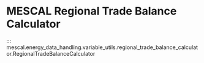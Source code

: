 # MESCAL Regional Trade Balance Calculator
::: mescal.energy_data_handling.variable_utils.regional_trade_balance_calculator.RegionalTradeBalanceCalculator